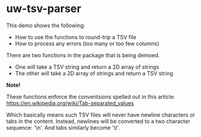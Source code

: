 # uw-tsv-parser

This demo shows the following:

- How to use the functions to round-trip a TSV file
- How to process any errors (too many or too few columns)

There are two functions in the package that is being demoed.

- One will take a TSV string and return a 2D array of strings
- The other will take a 2D array of strings and return a TSV string

**Note!**

These functions enforce the conventsions spelled out in this article:
https://en.wikipedia.org/wiki/Tab-separated_values

Which basically means such TSV files will never have newline characters or tabs in the content. Instead, newlines will be converted to a two character sequence: '\n'. And tabs similarly become '\t'.
